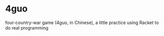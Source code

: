 # 4guo
four-country-war game (4guo, in Chinese), a little practice using Racket to do real programming
